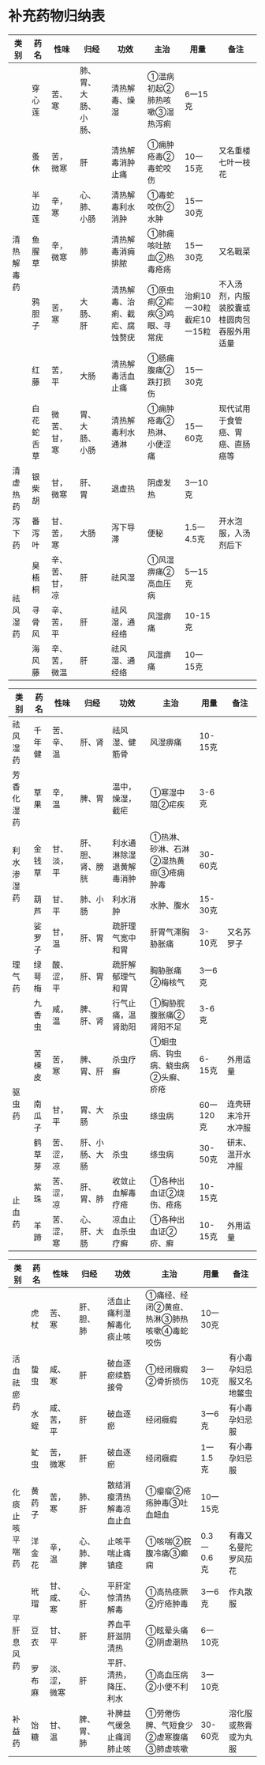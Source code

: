 # 补充药物归纳表

<table>
<thead>
  <tr>
    <th>类别</th>
    <th>药名</th>
    <th>性味</th>
    <th>归经</th>
    <th>功效</th>
    <th>主治</th>
    <th>用量</th>
    <th>备注</th>
  </tr>
</thead>
<tbody>
  <tr>
    <td rowspan="7">清热解毒药</td>
    <td>穿心莲</td>
    <td>苦、寒</td>
    <td>肺、胃、大肠、小肠、</td>
    <td>清热解毒、燥湿</td>
    <td>①温病初起②肺热咳嗽③湿热泻痢</td>
    <td>6一15克</td>
    <td></td>
  </tr>
  <tr>
    <td>蚤休</td>
    <td>苦，微寒</td>
    <td>肝</td>
    <td>清热解毒消肿止痛</td>
    <td>①痈肿疮毒②毒蛇咬伤</td>
    <td>10一15克</td>
    <td>又名重楼七叶一枝花</td>
  </tr>
  <tr>
    <td>半边莲</td>
    <td>辛，寒</td>
    <td>心、肺、小肠</td>
    <td>清热解毒利水消肿</td>
    <td>①毒蛇咬伤②水肿</td>
    <td>15一30克</td>
    <td></td>
  </tr>
  <tr>
    <td>鱼腥草</td>
    <td>辛，微寒</td>
    <td>肺</td>
    <td>清热解毒消痈排脓</td>
    <td>①肺痈咳吐脓血②热毒疮疡</td>
    <td>15一30克</td>
    <td>又名戰菜</td>
  </tr>
  <tr>
    <td>鸦胆子</td>
    <td>苦，寒</td>
    <td>大肠、肝</td>
    <td>清热解毒、治痢、截疟、腐蚀赘疣</td>
    <td>①原虫痢②疟疾③鸡眼、寻常疣</td>
    <td>治痢10一30粒截疟10一15粒</td>
    <td>不入汤剂，内服装胶囊或桂圆肉包吞服外用适量</td>
  </tr>
  <tr>
    <td>红藤</td>
    <td>苦，平</td>
    <td>大肠</td>
    <td>清热解毒活血止痛</td>
    <td>①肠痈腹痛②跌打损伤</td>
    <td>15一30克</td>
    <td></td>
  </tr>
  <tr>
    <td>白花蛇舌草</td>
    <td>微苦、甘，寒</td>
    <td>胃、大肠、小肠</td>
    <td>清热解毒利水通淋</td>
    <td>①痈肿疮毒②热淋、小便涩痛</td>
    <td>15一60克</td>
    <td>现代试用于食管癌、胃癌、直肠癌等</td>
  </tr>
  <tr>
    <td>清虚热药</td>
    <td>银柴胡</td>
    <td>甘，微寒</td>
    <td>肝、胃</td>
    <td>退虚热</td>
    <td>阴虚发热</td>
    <td>3一10克</td>
    <td></td>
  </tr>
  <tr>
    <td>泻下药</td>
    <td>番泻叶</td>
    <td>甘、苦，寒</td>
    <td>大肠</td>
    <td>泻下导滞</td>
    <td>便秘</td>
    <td>1.5一4.5克</td>
    <td>开水泡服，入汤剂后下</td>
  </tr>
  <tr>
    <td rowspan="3">祛风湿药</td>
    <td>臭梧桐</td>
    <td>辛、苦、甘，凉</td>
    <td>肝</td>
    <td>祛风湿</td>
    <td>①风湿痹痛②高血压病</td>
    <td>5一15克</td>
    <td></td>
  </tr>
  <tr>
    <td>寻骨风</td>
    <td>辛、苦，平</td>
    <td>肝</td>
    <td>祛风湿，通经络</td>
    <td>风湿痹痛</td>
    <td>10-15克</td>
    <td></td>
  </tr>
  <tr>
    <td>海风藤</td>
    <td>辛、苦，微温</td>
    <td>肝</td>
    <td>祛风湿、通经络</td>
    <td>风湿痹痛</td>
    <td>10一15克</td>
    <td></td>
  </tr>
</tbody>
</table>

<table>
<thead>
  <tr>
    <th>类别</th>
    <th>药名</th>
    <th>性味</th>
    <th>归经</th>
    <th>功效</th>
    <th>主治</th>
    <th>用量</th>
    <th>备注</th>
  </tr>
</thead>
<tbody>
  <tr>
    <td>祛风湿药</td>
    <td>千年健</td>
    <td>苦、辛、温</td>
    <td>肝、肾</td>
    <td>祛风湿、健筋骨</td>
    <td>风湿痹痛</td>
    <td>10-15克</td>
    <td></td>
  </tr>
  <tr>
    <td>芳香化湿药</td>
    <td>草果</td>
    <td>辛，温</td>
    <td>脾、胃</td>
    <td>温中，燥湿，截疟</td>
    <td>①寒湿中阻②疟疾</td>
    <td>3-6克</td>
    <td></td>
  </tr>
  <tr>
    <td rowspan="2">利水渗湿药</td>
    <td>金钱草</td>
    <td>甘、淡，平</td>
    <td>肝、胆、肾、膀胱</td>
    <td>利水通淋除湿退黄解毒消肿</td>
    <td>①热淋、砂淋、石淋②湿热黄疸③疮痈肿毒</td>
    <td>30-60克</td>
    <td></td>
  </tr>
  <tr>
    <td>葫芦</td>
    <td>甘、平</td>
    <td>肺、小肠</td>
    <td>利水消肿</td>
    <td>水肿、腹水</td>
    <td>15-30克</td>
    <td></td>
  </tr>
  <tr>
    <td rowspan="3">理气药</td>
    <td>娑罗子</td>
    <td>甘，温</td>
    <td>肝、胃</td>
    <td>疏肝理气宽中和胃</td>
    <td>肝胃气滞胸胁胀痛</td>
    <td>3-10克</td>
    <td>又名苏罗子</td>
  </tr>
  <tr>
    <td>绿萼梅</td>
    <td>酸、涩，平</td>
    <td>肝、胃</td>
    <td>疏肝解郁理气和胃</td>
    <td>胸胁胀痛②梅核气</td>
    <td>3一6克</td>
    <td></td>
  </tr>
  <tr>
    <td>九香虫</td>
    <td>咸，温</td>
    <td>脾、肝、肾</td>
    <td>行气止痛，温肾助阳</td>
    <td>①胸胁脘腹胀痛②肾阳不足</td>
    <td>3-6克</td>
    <td></td>
  </tr>
  <tr>
    <td rowspan="4">驱虫药</td>
    <td rowspan="2">苦楝皮</td>
    <td rowspan="2">苦，寒</td>
    <td rowspan="2">脾、胃、肝</td>
    <td rowspan="2">杀虫疗癣</td>
    <td rowspan="2">①蛔虫病、钩虫病、蛲虫病②头癣、疥疮</td>
    <td rowspan="2">6-15克</td>
    <td rowspan="2">外用适量</td>
  </tr>
  <tr>
  </tr>
  <tr>
    <td>南瓜子</td>
    <td>甘，平</td>
    <td>胃、大肠</td>
    <td>杀虫</td>
    <td>绦虫病</td>
    <td>60一120克</td>
    <td>连壳研末冷开水冲服</td>
  </tr>
  <tr>
    <td>鹤草芽</td>
    <td>苦、涩，凉</td>
    <td>肝、小肠、大肠</td>
    <td>杀虫</td>
    <td>绦虫病</td>
    <td>30-50克</td>
    <td>研末、温开水冲服</td>
  </tr>
  <tr>
    <td rowspan="2">止血药</td>
    <td>紫珠</td>
    <td>苦、涩，凉</td>
    <td>肝、胃、肺</td>
    <td>收敛止血解毒疗疮</td>
    <td>①各种出血证②烧伤、疮疡</td>
    <td>10-15克</td>
    <td></td>
  </tr>
  <tr>
    <td>羊蹄</td>
    <td>苦、涩，寒</td>
    <td>心、肝、大肠</td>
    <td>凉血止血杀虫疗癣</td>
    <td>①各种出血证②疥、癣</td>
    <td>10-15克</td>
    <td>外用适量</td>
  </tr>
</tbody>
</table>

<table>
<thead>
  <tr>
    <th>类别</th>
    <th>药名</th>
    <th>性味</th>
    <th>归经</th>
    <th>功效</th>
    <th>主治</th>
    <th>用量</th>
    <th>备注</th>
  </tr>
</thead>
<tbody>
  <tr>
    <td rowspan="4">活<br>血<br>祛<br>瘀<br>药</td>
    <td>虎杖</td>
    <td>苦、寒</td>
    <td>肝、胆、肺</td>
    <td>活血止痛利湿解毒化痰止咳</td>
    <td>①痛经、经闭②黄疸、热淋③肺热咳嗽④毒蛇咬伤</td>
    <td>10一30克</td>
    <td></td>
  </tr>
  <tr>
    <td>蛰虫</td>
    <td>咸、寒</td>
    <td>肝</td>
    <td>破血逐瘀续筋接骨</td>
    <td>①经闭癓瘕②骨折损伤</td>
    <td>3一10克</td>
    <td>有小毒孕妇忌服又名地鳖虫</td>
  </tr>
  <tr>
    <td>水蛭</td>
    <td>咸、苦，平</td>
    <td>肝</td>
    <td>破血逐瘀</td>
    <td>经闭癓瘕</td>
    <td>3一6克</td>
    <td>有小毒孕妇忌服</td>
  </tr>
  <tr>
    <td>虻虫</td>
    <td>苦，微寒</td>
    <td>肝</td>
    <td>破血逐瘀</td>
    <td>经闭癓瘕</td>
    <td>1一1.5克</td>
    <td>有小毒孕妇忌服</td>
  </tr>
  <tr>
    <td rowspan="2">化<br>痰<br>止<br>咳<br>平<br>喘<br>药<br></td>
    <td>黄药子</td>
    <td>苦，寒</td>
    <td>肺、肝</td>
    <td>散结消瘿清热解毒凉血止血</td>
    <td>①瘿瘤②疮疡肿毒③吐血衄血</td>
    <td>10一15克</td>
    <td></td>
  </tr>
  <tr>
    <td>洋金花</td>
    <td>辛，温</td>
    <td>心、肺、脾</td>
    <td>止咳平喘止痛镇痉</td>
    <td>①咳喘②脘腹冷痛③癫痫</td>
    <td>0.3一0.6克</td>
    <td>有毒又名曼陀罗风茄花</td>
  </tr>
  <tr>
    <td rowspan="3">平<br>肝<br>息<br>风<br>药</td>
    <td>玳瑁</td>
    <td>甘、咸、寒</td>
    <td>心、肝</td>
    <td>平肝定惊清热解毒</td>
    <td>①高热痉厥②疔疮肿毒</td>
    <td>3一6克</td>
    <td>作丸散服</td>
  </tr>
  <tr>
    <td>豆衣</td>
    <td>甘、平</td>
    <td>肝</td>
    <td>养血平肝滋阴清热</td>
    <td>①眩晕头痛②阴虚潮热</td>
    <td>6一10克</td>
    <td></td>
  </tr>
  <tr>
    <td>罗布麻</td>
    <td>淡、涩，微寒</td>
    <td>肝</td>
    <td>平肝、清热，降压、利水</td>
    <td>①高血压病②小便不利</td>
    <td>3一10克</td>
    <td></td>
  </tr>
  <tr>
    <td>补益药</td>
    <td>饴糖</td>
    <td>甘、温</td>
    <td>脾、胃、肺</td>
    <td>补脾益气缓急止痛润肺止咳</td>
    <td>①劳倦伤脾、气短食少②虚寒腹痛③肺虚咳嗽</td>
    <td>30-60克</td>
    <td>溶化服或熬膏或为丸服</td>
  </tr>
</tbody>
</table>